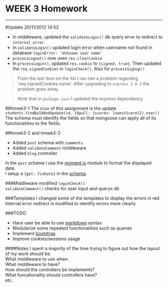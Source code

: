 WEEK 3 Homework
===============

---

#Update 20/11/2012 14:02

*  In middleware, updated the `validateLogin()` db query error to redirect to `internal_error`
*  In `validateLogin()` updated login error when username not found in database `loginError: 'Unknown user name'`
*  `processLogout()` now uses `res.clearCookie`
*  In `processLogin()`, updated `res.cookie` to `{signed: true}`.  Then updated the `req.signedCookies` in `loginCheck()`.  Also for `processSignup()`

> From the last item on the list I ran into a problem regarding 'req.signedCookies.name'.  After upgrading to `express 3.0.3` the problem goes away.

> Note that in `package.json` I updated the express dependency.

##hmwk3-1
The crux of this assignment is the update  
`students.findByIdAndUpdate(id, {$pull: {scores: lowestScore}}).exec()`  
The schema must identify the fields so that mongoose can apply all of its functionalities to the fields.

##hmwk3-2 and hmwk3-3

* Added `post` schema with `comments`  
* Added `validateComment` middleware
* Added `blog` controller

In the `post` schema I use the [moment.js](http://momentjs.com/) module to format the displayed date.  
I setup a `{get: fixDate}` in the [schema](http://mongoosejs.com/docs/api.html#schematype_SchemaType-get).  

###Middleware
modified `loginCheck()`   
`validateComment()` checks for user input and querys db  


###Templates
I changed some of the templates to display the errors in red  
Internal error redirect is modified to identify errors more clearly  


###TODO
*  Have user be able to use [markdown](http://daringfireball.net/projects/markdown/syntax) syntax
*  Modularize some repeated functionalities such as queries
*  Implement [bootstrap](https://github.com/bahtou/m101_mongodb_blog)
*  Improve cookies/sessions usage

####Notes
I spent a majority of the time trying to figure out how the layout of my work should be.  
What middleware to use when.  
What middleware to have?  
How should the controllers be implements?  
What funcationality should controllers have?  
etc.  